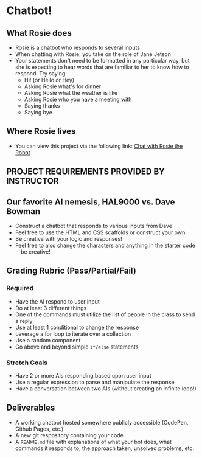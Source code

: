 # Chatbot!

## What Rosie does

* Rosie is a chatbot who responds to several inputs
* When chatting with Rosie, you take on the role of Jane Jetson
* Your statements don't need to be formatted in any particular way, but she is expecting to hear words that are familiar to her to know how to respond. Try saying:
  * Hi! (or Hello or Hey)
  * Asking Rosie what's for dinner
  * Asking Rosie what the weather is like
  * Asking Rosie who you have a meeting with
  * Saying thanks
  * Saying bye

## Where Rosie lives

  * You can view this project via the following link:
  [Chat with Rosie the Robot](http://truelaunch.com/js-projects/chatbot/)

## PROJECT REQUIREMENTS PROVIDED BY INSTRUCTOR

## Our favorite AI nemesis, HAL9000 vs. Dave Bowman

* Construct a chatbot that responds to various inputs from Dave
* Feel free to use the HTML and CSS scaffolds or construct your own
* Be creative with your logic and responses!
* Feel free to also change the characters and anything in the starter code—be creative!

## Grading Rubric (Pass/Partial/Fail)

### Required

* Have the AI respond to user input
* Do at least 3 different things
* One of the commands must utilize the list of people in the class to send a reply
* Use at least 1 conditional to change the response
* Leverage a for loop to iterate over a collection
* Use a random component
* Go above and beyond simple `if/else` statements

### Stretch Goals

* Have 2 or more AIs responding based upon user input
* Use a regular expression to parse and manipulate the response
* Have a conversation between two AIs (without creating an infinite loop!)

## Deliverables

* A working chatbot hosted somewhere publicly accessible (CodePen, Github Pages, etc.)
* A new git respository containing your code
* A `README.md` file with explanations of what your bot does, what commands it responds to, the approach taken, unsolved problems, etc.
